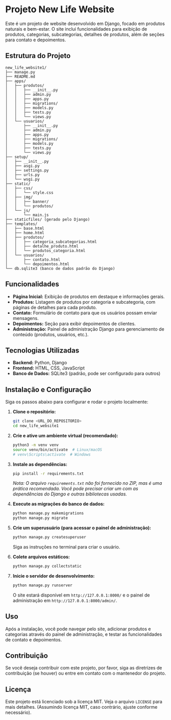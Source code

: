 # Projeto New Life Website

Este é um projeto de website desenvolvido em Django, focado em produtos naturais e bem-estar. O site inclui funcionalidades para exibição de produtos, categorias, subcategorias, detalhes de produtos, além de seções para contato e depoimentos.

## Estrutura do Projeto

```
new_life_website1/
├── manage.py
├── README.md
├── apps/
│   ├── produtos/
│   │   ├── __init__.py
│   │   ├── admin.py
│   │   ├── apps.py
│   │   ├── migrations/
│   │   ├── models.py
│   │   ├── tests.py
│   │   └── views.py
│   └── usuarios/
│       ├── __init__.py
│       ├── admin.py
│       ├── apps.py
│       ├── migrations/
│       ├── models.py
│       ├── tests.py
│       └── views.py
├── setup/
│   ├── __init__.py
│   ├── asgi.py
│   ├── settings.py
│   ├── urls.py
│   └── wsgi.py
├── static/
│   ├── css/
│   │   └── style.css
│   ├── img/
│   │   ├── banner/
│   │   └── produtos/
│   └── js/
│       └── main.js
├── staticfiles/ (gerado pelo Django)
├── templates/
│   ├── base.html
│   ├── home.html
│   ├── produtos/
│   │   ├── categoria_subcategorias.html
│   │   ├── detalhe_produto.html
│   │   └── produtos_categoria.html
│   └── usuarios/
│       ├── contato.html
│       └── depoimentos.html
└── db.sqlite3 (banco de dados padrão do Django)
```

## Funcionalidades

- **Página Inicial:** Exibição de produtos em destaque e informações gerais.
- **Produtos:** Listagem de produtos por categoria e subcategoria, com páginas de detalhes para cada produto.
- **Contato:** Formulário de contato para que os usuários possam enviar mensagens.
- **Depoimentos:** Seção para exibir depoimentos de clientes.
- **Administração:** Painel de administração Django para gerenciamento de conteúdo (produtos, usuários, etc.).

## Tecnologias Utilizadas

- **Backend:** Python, Django
- **Frontend:** HTML, CSS, JavaScript
- **Banco de Dados:** SQLite3 (padrão, pode ser configurado para outros)

## Instalação e Configuração

Siga os passos abaixo para configurar e rodar o projeto localmente:

1.  **Clone o repositório:**

    ```bash
    git clone <URL_DO_REPOSITORIO>
    cd new_life_website1
    ```

2.  **Crie e ative um ambiente virtual (recomendado):**

    ```bash
    python3 -m venv venv
    source venv/bin/activate  # Linux/macOS
    # venv\Scripts\activate  # Windows
    ```

3.  **Instale as dependências:**

    ```bash
    pip install -r requirements.txt
    ```
    *Nota: O arquivo `requirements.txt` não foi fornecido no ZIP, mas é uma prática recomendada. Você pode precisar criar um com as dependências do Django e outras bibliotecas usadas.* 

4.  **Execute as migrações do banco de dados:**

    ```bash
    python manage.py makemigrations
    python manage.py migrate
    ```

5.  **Crie um superusuário (para acessar o painel de administração):**

    ```bash
    python manage.py createsuperuser
    ```
    Siga as instruções no terminal para criar o usuário.

6.  **Colete arquivos estáticos:**

    ```bash
    python manage.py collectstatic
    ```

7.  **Inicie o servidor de desenvolvimento:**

    ```bash
    python manage.py runserver
    ```

    O site estará disponível em `http://127.0.0.1:8000/` e o painel de administração em `http://127.0.0.1:8000/admin/`.

## Uso

Após a instalação, você pode navegar pelo site, adicionar produtos e categorias através do painel de administração, e testar as funcionalidades de contato e depoimentos.

## Contribuição

Se você deseja contribuir com este projeto, por favor, siga as diretrizes de contribuição (se houver) ou entre em contato com o mantenedor do projeto.

## Licença

Este projeto está licenciado sob a licença MIT. Veja o arquivo `LICENSE` para mais detalhes. (Assumindo licença MIT, caso contrário, ajuste conforme necessário).



